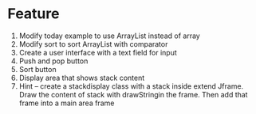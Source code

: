 
# Feature
1. Modify today example to use ArrayList instead of array
2. Modify sort to sort ArrayList with comparator
3. Create a user interface with a text field for input
4. Push and pop button
5. Sort button
6. Display area that shows stack content
7. Hint – create a stackdisplay class with a stack inside extend Jframe. Draw the content of stack with drawStringin the frame. Then add that frame into a main area frame

